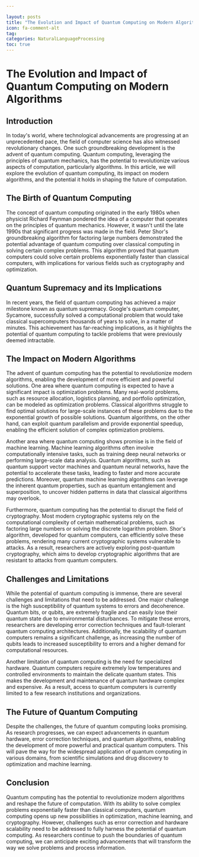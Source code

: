 ```yaml
---

layout: posts
title: "The Evolution and Impact of Quantum Computing on Modern Algorithms"
icon: fa-comment-alt
tag:      
categories: NaturalLanguageProcessing
toc: true
---
```




# The Evolution and Impact of Quantum Computing on Modern Algorithms

## Introduction
In today's world, where technological advancements are progressing at an unprecedented pace, the field of computer science has also witnessed revolutionary changes. One such groundbreaking development is the advent of quantum computing. Quantum computing, leveraging the principles of quantum mechanics, has the potential to revolutionize various aspects of computation, particularly algorithms. In this article, we will explore the evolution of quantum computing, its impact on modern algorithms, and the potential it holds in shaping the future of computation.

## The Birth of Quantum Computing
The concept of quantum computing originated in the early 1980s when physicist Richard Feynman pondered the idea of a computer that operates on the principles of quantum mechanics. However, it wasn't until the late 1990s that significant progress was made in the field. Peter Shor's groundbreaking algorithm for factoring large numbers demonstrated the potential advantage of quantum computing over classical computing in solving certain complex problems. This algorithm proved that quantum computers could solve certain problems exponentially faster than classical computers, with implications for various fields such as cryptography and optimization.

## Quantum Supremacy and its Implications
In recent years, the field of quantum computing has achieved a major milestone known as quantum supremacy. Google's quantum computer, Sycamore, successfully solved a computational problem that would take classical supercomputers thousands of years to solve, in a matter of minutes. This achievement has far-reaching implications, as it highlights the potential of quantum computing to tackle problems that were previously deemed intractable.

## The Impact on Modern Algorithms
The advent of quantum computing has the potential to revolutionize modern algorithms, enabling the development of more efficient and powerful solutions. One area where quantum computing is expected to have a significant impact is optimization problems. Many real-world problems, such as resource allocation, logistics planning, and portfolio optimization, can be modeled as optimization problems. Classical algorithms struggle to find optimal solutions for large-scale instances of these problems due to the exponential growth of possible solutions. Quantum algorithms, on the other hand, can exploit quantum parallelism and provide exponential speedup, enabling the efficient solution of complex optimization problems.

Another area where quantum computing shows promise is in the field of machine learning. Machine learning algorithms often involve computationally intensive tasks, such as training deep neural networks or performing large-scale data analysis. Quantum algorithms, such as quantum support vector machines and quantum neural networks, have the potential to accelerate these tasks, leading to faster and more accurate predictions. Moreover, quantum machine learning algorithms can leverage the inherent quantum properties, such as quantum entanglement and superposition, to uncover hidden patterns in data that classical algorithms may overlook.

Furthermore, quantum computing has the potential to disrupt the field of cryptography. Most modern cryptographic systems rely on the computational complexity of certain mathematical problems, such as factoring large numbers or solving the discrete logarithm problem. Shor's algorithm, developed for quantum computers, can efficiently solve these problems, rendering many current cryptographic systems vulnerable to attacks. As a result, researchers are actively exploring post-quantum cryptography, which aims to develop cryptographic algorithms that are resistant to attacks from quantum computers.

## Challenges and Limitations
While the potential of quantum computing is immense, there are several challenges and limitations that need to be addressed. One major challenge is the high susceptibility of quantum systems to errors and decoherence. Quantum bits, or qubits, are extremely fragile and can easily lose their quantum state due to environmental disturbances. To mitigate these errors, researchers are developing error correction techniques and fault-tolerant quantum computing architectures. Additionally, the scalability of quantum computers remains a significant challenge, as increasing the number of qubits leads to increased susceptibility to errors and a higher demand for computational resources.

Another limitation of quantum computing is the need for specialized hardware. Quantum computers require extremely low temperatures and controlled environments to maintain the delicate quantum states. This makes the development and maintenance of quantum hardware complex and expensive. As a result, access to quantum computers is currently limited to a few research institutions and organizations.

## The Future of Quantum Computing
Despite the challenges, the future of quantum computing looks promising. As research progresses, we can expect advancements in quantum hardware, error correction techniques, and quantum algorithms, enabling the development of more powerful and practical quantum computers. This will pave the way for the widespread application of quantum computing in various domains, from scientific simulations and drug discovery to optimization and machine learning.

## Conclusion
Quantum computing has the potential to revolutionize modern algorithms and reshape the future of computation. With its ability to solve complex problems exponentially faster than classical computers, quantum computing opens up new possibilities in optimization, machine learning, and cryptography. However, challenges such as error correction and hardware scalability need to be addressed to fully harness the potential of quantum computing. As researchers continue to push the boundaries of quantum computing, we can anticipate exciting advancements that will transform the way we solve problems and process information.